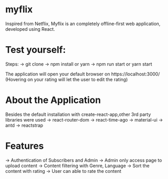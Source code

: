 # myflix

Inspired from Netflix, Myflix is an completely offline-first web application, developed using React.

# Test yourself:
Steps:
-> git clone 
-> npm install or yarn
-> npm run start or yarn start

The application will open your default browser on https://localhost:3000/
(Hovering on your rating will let the user to edit the rating)

# About the Application
Besides the default installation with create-react-app,other 3rd party libraries were used
-> react-router-dom
-> react-time-ago
-> material-ui
-> antd
-> reactstrap

# Features
-> Authentication of Subscribers and Admin
-> Admin only access page to upload content
-> Content filtering with Genre, Language
-> Sort the content with rating
-> User can able to rate the content


